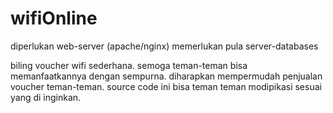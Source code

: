 # wifiOnline
diperlukan web-server (apache/nginx)
memerlukan pula server-databases

biling voucher wifi sederhana.
semoga teman-teman bisa memanfaatkannya dengan sempurna.
diharapkan mempermudah penjualan voucher teman-teman.
source code ini bisa teman teman modipikasi sesuai yang di inginkan.
